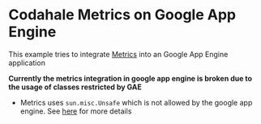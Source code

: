 Codahale Metrics on Google App Engine
==============================

This example tries to integrate [Metrics](http://metrics.codahale.com/) into an Google App Engine application
 

**Currently the metrics integration in google app engine is broken due to the usage of classes restricted by GAE**

- Metrics uses `sun.misc.Unsafe` which is not allowed by the google app engine. See [here](https://github.com/dropwizard/metrics/issues/539) for more details 